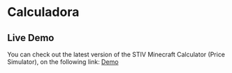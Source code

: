 ﻿# Calculadora

## Live Demo
You can check out the latest version of the STIV Minecraft Calculator (Price Simulator), on the following link: [Demo](https://stiv-cloud-gaming-hosting.github.io/STIV_Minecraft_Calculator/)
